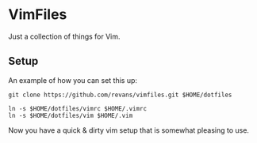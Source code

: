 # VimFiles

Just a collection of things for Vim.

## Setup

An example of how you can set this up:

````
git clone https://github.com/revans/vimfiles.git $HOME/dotfiles

ln -s $HOME/dotfiles/vimrc $HOME/.vimrc
ln -s $HOME/dotfiles/vim $HOME/.vim
````

Now you have a quick & dirty vim setup that is somewhat pleasing to use.
